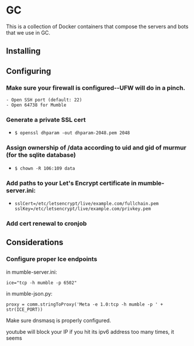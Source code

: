 GC
================

This is a collection of Docker containers that compose the servers and bots that we use in GC.

Installing
------------

Configuring
------------

### Make sure your firewall is configured--UFW will do in a pinch.
    - Open SSH port (default: 22)
    - Open 64738 for Mumble

### Generate a private SSL cert
- `$ openssl dhparam -out dhparam-2048.pem 2048`

### Assign ownership of /data according to uid and gid of murmur (for the sqlite database)
- `$ chown -R 106:109 data`

### Add paths to your Let's Encrypt certificate in mumble-server.ini:
- `sslCert=/etc/letsencrypt/live/example.com/fullchain.pem
   sslKey=/etc/letsencrypt/live/example.com/privkey.pem`

### Add cert renewal to cronjob

Considerations
------------

### Configure proper Ice endpoints

in mumble-server.ini:

`ice="tcp -h mumble -p 6502"`

in mumble-json.py:

`proxy = comm.stringToProxy('Meta -e 1.0:tcp -h mumble -p ' + str(ICE_PORT))`

Make sure dnsmasq is properly configured.

youtube will block your IP if you hit its ipv6 address too many times, it seems